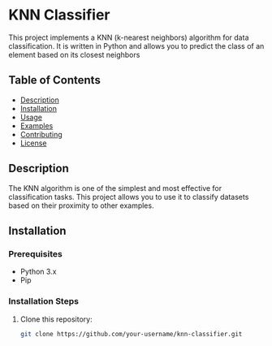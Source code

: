 # KNN Classifier

This project implements a KNN (k-nearest neighbors) algorithm for data classification. It is written in Python and allows you to predict the class of an element based on its closest neighbors

## Table of Contents
- [Description](#description)
- [Installation](#installation)
- [Usage](#usage)
- [Examples](#examples)
- [Contributing](#contributing)
- [License](#license)

## Description

The KNN algorithm is one of the simplest and most effective for classification tasks. This project allows you to use it to classify datasets based on their proximity to other examples.

## Installation

### Prerequisites
- Python 3.x
- Pip

### Installation Steps

1. Clone this repository:

   ```bash
   git clone https://github.com/your-username/knn-classifier.git
